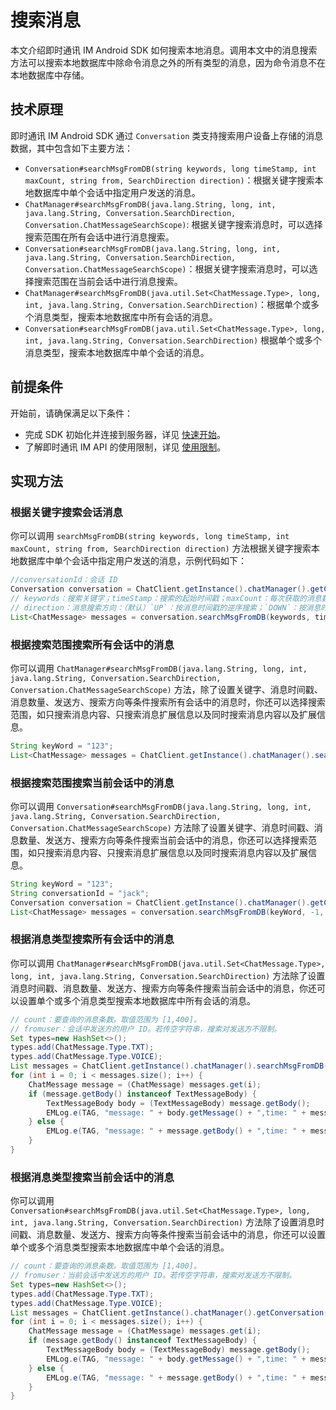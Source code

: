 # 搜索消息

<Toc />

本文介绍即时通讯 IM Android SDK 如何搜索本地消息。调用本文中的消息搜索方法可以搜索本地数据库中除命令消息之外的所有类型的消息，因为命令消息不在本地数据库中存储。

## 技术原理

即时通讯 IM Android SDK 通过 `Conversation` 类支持搜索用户设备上存储的消息数据，其中包含如下主要方法：

- `Conversation#searchMsgFromDB(string keywords, long timeStamp, int maxCount, string from, SearchDirection direction)`：根据关键字搜索本地数据库中单个会话中指定用户发送的消息。
- `ChatManager#searchMsgFromDB(java.lang.String, long, int, java.lang.String, Conversation.SearchDirection, Conversation.ChatMessageSearchScope)`: 根据关键字搜索消息时，可以选择搜索范围在所有会话中进行消息搜索。
- `Conversation#searchMsgFromDB(java.lang.String, long, int, java.lang.String, Conversation.SearchDirection, Conversation.ChatMessageSearchScope)`：根据关键字搜索消息时，可以选择搜索范围在当前会话中进行消息搜索。
- `ChatManager#searchMsgFromDB(java.util.Set<ChatMessage.Type>, long, int, java.lang.String, Conversation.SearchDirection)`：根据单个或多个消息类型，搜索本地数据库中所有会话的消息。
- `Conversation#searchMsgFromDB(java.util.Set<ChatMessage.Type>, long, int, java.lang.String, Conversation.SearchDirection)` 根据单个或多个消息类型，搜索本地数据库中单个会话的消息。

## 前提条件

开始前，请确保满足以下条件：

- 完成 SDK 初始化并连接到服务器，详见 [快速开始](quickstart.html)。
- 了解即时通讯 IM API 的使用限制，详见 [使用限制](limitation.html)。

## 实现方法

### 根据关键字搜索会话消息

你可以调用 `searchMsgFromDB(string keywords, long timeStamp, int maxCount, string from, SearchDirection direction)` 方法根据关键字搜索本地数据库中单个会话中指定用户发送的消息，示例代码如下：

```java
//conversationId：会话 ID
Conversation conversation = ChatClient.getInstance().chatManager().getConversation(conversationId);
// keywords：搜索关键字；timeStamp：搜索的起始时间戳；maxCount：每次获取的消息数量，取值范围为 [1,400]。
// direction：消息搜索方向：（默认）`UP`：按消息时间戳的逆序搜索；`DOWN`：按消息时间戳的正序搜索。
List<ChatMessage> messages = conversation.searchMsgFromDB(keywords, timeStamp, maxCount, from, Conversation.SearchDirection.UP);
```

### 根据搜索范围搜索所有会话中的消息 

你可以调用 `ChatManager#searchMsgFromDB(java.lang.String, long, int, java.lang.String, Conversation.SearchDirection, Conversation.ChatMessageSearchScope)` 方法，除了设置关键字、消息时间戳、消息数量、发送方、搜索方向等条件搜索所有会话中的消息时，你还可以选择搜索范围，如只搜索消息内容、只搜索消息扩展信息以及同时搜索消息内容以及扩展信息。 

```java
String keyWord = "123";
List<ChatMessage> messages = ChatClient.getInstance().chatManager().searchMsgFromDB(keyWord, -1, 200, null, Conversation.SearchDirection.UP, Conversation.ChatMessageSearchScope.ALL);

```

### 根据搜索范围搜索当前会话中的消息 

你可以调用 `Conversation#searchMsgFromDB(java.lang.String, long, int, java.lang.String, Conversation.SearchDirection, Conversation.ChatMessageSearchScope)` 方法除了设置关键字、消息时间戳、消息数量、发送方、搜索方向等条件搜索当前会话中的消息，你还可以选择搜索范围，如只搜索消息内容、只搜索消息扩展信息以及同时搜索消息内容以及扩展信息。

```java
String keyWord = "123";
String conversationId = "jack";
Conversation conversation = ChatClient.getInstance().chatManager().getConversation(conversationId);
List<ChatMessage> messages = conversation.searchMsgFromDB(keyWord, -1, 200, null, Conversation.SearchDirection.UP, Conversation.ChatMessageSearchScope.ALL);

```

### 根据消息类型搜索所有会话中的消息

你可以调用 `ChatManager#searchMsgFromDB(java.util.Set<ChatMessage.Type>, long, int, java.lang.String, Conversation.SearchDirection)` 方法除了设置消息时间戳、消息数量、发送方、搜索方向等条件搜索当前会话中的消息，你还可以设置单个或多个消息类型搜索本地数据库中所有会话的消息。

```java
// count：要查询的消息条数。取值范围为 [1,400]。
// fromuser：会话中发送方的用户 ID。若传空字符串，搜索对发送方不限制。
Set types=new HashSet<>();
types.add(ChatMessage.Type.TXT);
types.add(ChatMessage.Type.VOICE);
List messages = ChatClient.getInstance().chatManager().searchMsgFromDB(types, -1, 400, "xu", Conversation.SearchDirection.UP);
for (int i = 0; i < messages.size(); i++) {
    ChatMessage message = (ChatMessage) messages.get(i);
    if (message.getBody() instanceof TextMessageBody) {
        TextMessageBody body = (TextMessageBody) message.getBody();
        EMLog.e(TAG, "message: " + body.getMessage() + ",time: " + message.getMsgTime());
    } else {
        EMLog.e(TAG, "message: " + message.getBody() + ",time: " + message.getMsgTime());
    }
}
``` 

### 根据消息类型搜索当前会话中的消息

你可以调用 `Conversation#searchMsgFromDB(java.util.Set<ChatMessage.Type>, long, int, java.lang.String, Conversation.SearchDirection)` 方法除了设置消息时间戳、消息数量、发送方、搜索方向等条件搜索当前会话中的消息，你还可以设置单个或多个消息类型搜索本地数据库中单个会话的消息。

```java
// count：要查询的消息条数。取值范围为 [1,400]。
// fromuser：当前会话中发送方的用户 ID。若传空字符串，搜索对发送方不限制。
Set types=new HashSet<>();
types.add(ChatMessage.Type.TXT);
types.add(ChatMessage.Type.VOICE);
List messages = ChatClient.getInstance().chatManager().getConversation("xu").searchMsgFromDB(types, -1, 400, "xu", Conversation.SearchDirection.UP);
for (int i = 0; i < messages.size(); i++) {
    ChatMessage message = (ChatMessage) messages.get(i);
    if (message.getBody() instanceof TextMessageBody) {
        TextMessageBody body = (TextMessageBody) message.getBody();
        EMLog.e(TAG, "message: " + body.getMessage() + ",time: " + message.getMsgTime());
    } else {
        EMLog.e(TAG, "message: " + message.getBody() + ",time: " + message.getMsgTime());
    }
}
```         

